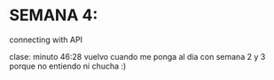 # SEMANA 4: 

connecting with API

clase: minuto 46:28
vuelvo cuando me ponga al dia con semana 2 y 3
porque no entiendo ni chucha :)
